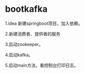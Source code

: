 # bootkafka

1.idea 新建springboot项目，加入依赖。

2.新建消费者、提供者的服务

3.启动zookeeper。

4.启动kafka。

5.启动main方法，看控制台打印日志。
